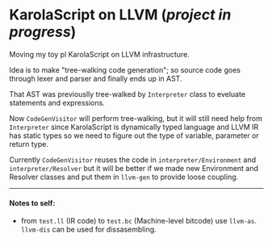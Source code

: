 # KarolaScript on LLVM (*project in progress*)

Moving my toy pl KarolaScript on LLVM infrastructure.

Idea is to make "tree-walking code generation"; so source code goes through lexer and parser and finally ends up in AST.

That AST was previouslly tree-walked by `Interpreter` class to eveluate statements and expressions.

Now `CodeGenVisitor` will perform tree-walking, but it will still need help from `Interpreter` since KarolaScript is dynamically typed language and LLVM IR has static types so we need to figure out the type of variable, parameter or return type.

Currently `CodeGenVisitor` reuses the code in `interpreter/Environment` and `interpreter/Resolver` but it will be better if we made new Environment and Resolver classes and put them in `llvm-gen` to provide loose coupling.

***

#### Notes to self:
- from `test.ll` (IR code) to `test.bc` (Machine-level bitcode) use `llvm-as`. `llvm-dis` can be used for dissasembling.

